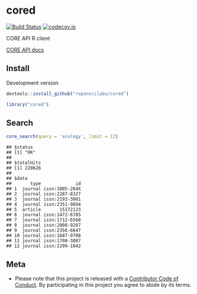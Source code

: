 cored
=====

[![Build Status](https://travis-ci.org/ropenscilabs/cored.svg?branch=master)](https://travis-ci.org/ropenscilabs/cored)
[![codecov.io](https://codecov.io/github/ropenscilabs/cored/coverage.svg?branch=master)](https://codecov.io/github/ropenscilabs/cored?branch=master)

CORE API R client

[CORE API docs](https://core.ac.uk/docs/)

## Install

Development version


```r
devtools::install_github("ropenscilabs/cored")
```


```r
library("cored")
```

## Search


```r
core_search(query = 'ecology', limit = 12)
```

```
## $status
## [1] "OK"
## 
## $totalHits
## [1] 228626
## 
## $data
##       type             id
## 1  journal issn:1005-264X
## 2  journal issn:2287-8327
## 3  journal issn:2193-3081
## 4  journal issn:2351-9894
## 5  article       15172123
## 6  journal issn:1472-6785
## 7  journal issn:1712-6568
## 8  journal issn:2008-9287
## 9  journal issn:2356-6647
## 10 journal issn:1687-9708
## 11 journal issn:1708-3087
## 12 journal issn:2299-1042
```


## Meta

* Please note that this project is released with a [Contributor Code of Conduct](CONDUCT.md). By participating in this project you agree to abide by its terms.
